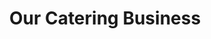 ---
title: Our Catering Business
image: /img/veggienachoes.jpg
heading: Foodmonger Catering Austin
description: Catering Menu
intro:
  blurbs:
      - image: /img/sandwich.jpg
        text: >-
              HandCut Papas with FM Ketchup $4
      - image: /img/sandwich.jpg
        text: >- 
            Parmesan Papas with FM Ketchup $4.75
      - image: /img/sandwich.jpg
        text: >- 
          Satchamo Queso – Creamy White Melted Cheese, Fresh Spinach, FM Pico, Roasted Green Chiles & FM Red Tortilla Chips $6.5
      - image: /img/sandwich.jpg
        text: >- 
              Satchamo Queso & Bacon Papas $8
      - image: /img/sandwich.jpg
        text: >- 
              Bacon & Cheeeeeese Quesadilla with FM Pico & FM Avocado Ranch $8.5
      - image: /img/sandwich.jpg
        text: >- 
              Fried Egg Sandwich – 2 Fried Eggs, Spring Mix, FM Mustard & Tomato on a Toasted Brioche Bun $8.5
      - image: /img/sandwich.jpg
        text: >- 
              Bean & Quinoa Wrap with Black & Pinto Beans, Quinoa, Avocado Lime Sauce, Spring Mix, FM Pico $9.75
      - image: /img/sandwich.jpg
        text: >- 
              “Our Famous” Cluckers – Hand Cut & Breaded in Our Special FM Spice Mix (Chicken Tenders) with Avocado Ranch $9.75
      - image: /img/sandwich.jpg
        text: >- 
              The Healthy Buffalo Wrap – 2 Cluckers Tossed in FM Buffalo Sauce, Spring Mix, FM Pico & FM Avocado Ranch $10
      - image: /img/sandwich.jpg
        text: >- 
              The Turkey Bacon Wrap – Roasted Turkey, 2 Slices of Wrights Thick Cut Bacon, Spring Mix, FM Pico & FM Avocado Ranch All Rolled Up in a 13’ Tortilla $11
      - image: /img/sandwich.jpg
        text: >- 
              The Nessa Burger – 7oz Ground Beef Burger with FM Pickles, Tomato, Spring Mix & FM Mustard on a Toasted Brioche Bun $10 
      - image: /img/sandwich.jpg
        text: >- 
              Lavender Butter Cheese Burger – 7oz Ground Beef Burger, Melted Fontina Cheese, FM Roasted Garlic Lavender Butter, Wrights Thick Cut Bacon, FM Pickles, & Caramelized Onions $13.5
  heading: Catering starts as low as $9 per person.
  description: 
    We can deliver your food and set it up in your home or office, for larger parties we can also bring our food truck to your location. You can pick from one of our many trays, build your own bars, group entrees or protein platters. All protein platters come with two sides. 
  note: Drinks and Desserts are available upon request.
main:
  heading: All Food is Cooked Fresh to Order! 
  description: FM = Made Fresh from Scratch in Our Truck
  upgrade: Add Cheese, Egg, Avocado $1 or (2)Bacon $1.5 to Any Item 
  note:    All Burgers Are Cooked Medium
  image1:
    alt: more chicken
    image: /img/chicken.jpg
  image2:
    alt: more meatballs
    image: /img/meatball.jpg
testimonials:
  - author: Patrick Schramm
    quote: >-
      Shawn catered my event and it was awesome! 
  - author: Joe Bloe
    quote:  Catered a bunch of pulled pork!
full_image: /img/pulledpork.jpg
---